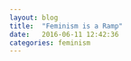 ```yaml
---
layout: blog
title:  "Feminism is a Ramp"
date:   2016-06-11 12:42:36
categories: feminism
---
```


